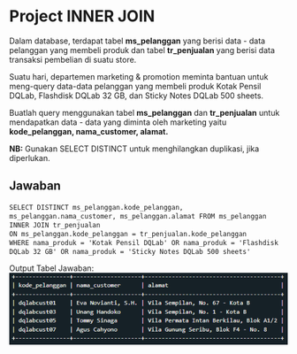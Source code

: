 # Project INNER JOIN

Dalam database, terdapat tabel **ms_pelanggan** yang berisi data - data pelanggan yang membeli produk dan tabel **tr_penjualan** yang berisi data transaksi pembelian di suatu store.

Suatu hari, departemen marketing & promotion meminta bantuan untuk meng-query data-data pelanggan yang membeli produk Kotak Pensil DQLab, Flashdisk DQLab 32 GB, dan Sticky Notes DQLab 500 sheets.

Buatlah query menggunakan tabel **ms_pelanggan** dan **tr_penjualan** untuk mendapatkan data - data yang diminta oleh marketing yaitu **kode_pelanggan, nama_customer, alamat.**

**NB:** Gunakan SELECT DISTINCT untuk menghilangkan duplikasi, jika diperlukan.

## Jawaban

```
SELECT DISTINCT ms_pelanggan.kode_pelanggan, ms_pelanggan.nama_customer, ms_pelanggan.alamat FROM ms_pelanggan
INNER JOIN tr_penjualan
ON ms_pelanggan.kode_pelanggan = tr_penjualan.kode_pelanggan
WHERE nama_produk = 'Kotak Pensil DQLab' OR nama_produk = 'Flashdisk DQLab 32 GB' OR nama_produk = 'Sticky Notes DQLab 500 sheets'
```

Output Tabel Jawaban:<br>
![Tabel](output_jawaban1.png)
